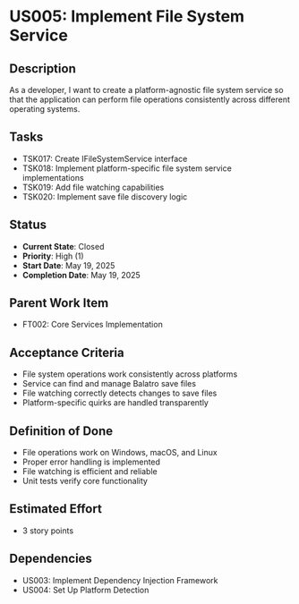 # US005: Implement File System Service

## Description
As a developer, I want to create a platform-agnostic file system service so that the application can perform file operations consistently across different operating systems.

## Tasks
- TSK017: Create IFileSystemService interface
- TSK018: Implement platform-specific file system service implementations
- TSK019: Add file watching capabilities
- TSK020: Implement save file discovery logic

## Status
- **Current State**: Closed
- **Priority**: High (1)
- **Start Date**: May 19, 2025
- **Completion Date**: May 19, 2025

## Parent Work Item
- FT002: Core Services Implementation

## Acceptance Criteria
- File system operations work consistently across platforms
- Service can find and manage Balatro save files
- File watching correctly detects changes to save files
- Platform-specific quirks are handled transparently

## Definition of Done
- File operations work on Windows, macOS, and Linux
- Proper error handling is implemented
- File watching is efficient and reliable
- Unit tests verify core functionality

## Estimated Effort
- 3 story points

## Dependencies
- US003: Implement Dependency Injection Framework
- US004: Set Up Platform Detection
